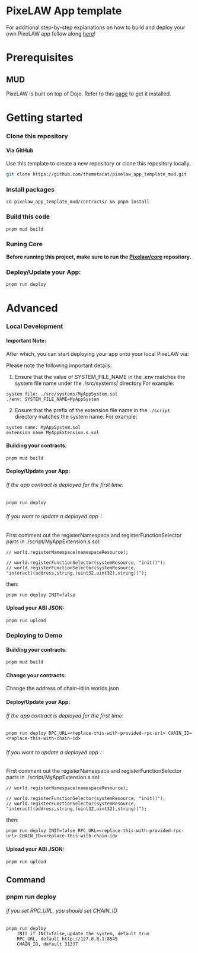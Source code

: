 # PixeLAW App template
For additional step-by-step explanations on how to build and deploy your own PixeLAW app follow along [here](https://pixelaw.github.io/book/getting-started/quick-start-mud.html)!

# Prerequisites

## MUD
PixeLAW is built on top of Dojo. Refer to this [page](https://mud.dev/quickstart) to get it installed.

# Getting started

### Clone this repository
#### Via GitHub
Use this template to create a new repository or clone this repository locally.
```sh
git clone https://github.com/themetacat/pixelaw_app_template_mud.git
```

### Install packages
```
cd pixelaw_app_template_mud/contracts/ && pnpm install
```

### Build this code
```
pnpm mud build
```

### Runing Core
**Before running this project, make sure to run the [Pixelaw/core](https://github.com/themetacat/pixelaw_core.git) repository.**

### Deploy/Update your App:
```
pnpm run deploy
```

# Advanced
### Local Development
#### Important Note:
After which, you can start deploying your app onto your local PixeLAW via:

Please note the following important details:

1. Ensure that the value of SYSTEM_FILE_NAME in the .env matches the system file name under the ./src/systems/ directory.For example:
```
system file: ./src/systems/MyAppSystem.sol
./env: SYSTEM_FILE_NAME=MyAppSystem
```
2. Ensure that the prefix of the extension file name in the `./script` directory matches the system name. For example:
```
system name: MyAppSystem.sol
extension name MyAppExtension.s.sol
```

#### Building your contracts:
```
pnpm mud build
```

#### Deploy/Update your App:
###### If the app contract is deployed for the first time: 
```
pnpm run deploy
```

###### If you want to update a deployed app：
First comment out the registerNamespace and registerFunctionSelector parts in ./script/MyAppExtension.s.sol:
```
// world.registerNamespace(namespaceResource);

// world.registerFunctionSelector(systemResource, "init()");
// world.registerFunctionSelector(systemResource, "interact((address,string,(uint32,uint32),string))");
```
then:
```
pnpm run deploy INIT=false
```

#### Upload your ABI JSON:
```
pnpm run upload
```

### Deploying to Demo

#### Building your contracts:
```
pnpm mud build
```

#### Change your contracts:
Change the address of chain-id in worlds.json

#### Deploy/Update your App:
###### If the app contract is deployed for the first time: 
```
pnpm run deploy RPC_URL=<replace-this-with-provided-rpc-url> CHAIN_ID=<replace-this-with-chain-id>
```

###### If you want to update a deployed app：
First comment out the registerNamespace and registerFunctionSelector parts in ./script/MyAppExtension.s.sol:
```
// world.registerNamespace(namespaceResource);

// world.registerFunctionSelector(systemResource, "init()");
// world.registerFunctionSelector(systemResource, "interact((address,string,(uint32,uint32),string))");
```
then:
```
pnpm run deploy INIT=false RPC_URL=<replace-this-with-provided-rpc-url> CHAIN_ID=<replace-this-with-chain-id>
```

#### Upload your ABI JSON:
```
pnpm run upload
```

## Command
### pnpm run deploy
###### if you set RPC_URL, you should set CHAIN_ID
```
pnpm run deploy
    INIT if INIT=false,update the system, default true
    RPC_URL, default http://127.0.0.1:8545
    CHAIN_ID, default 31337
```
